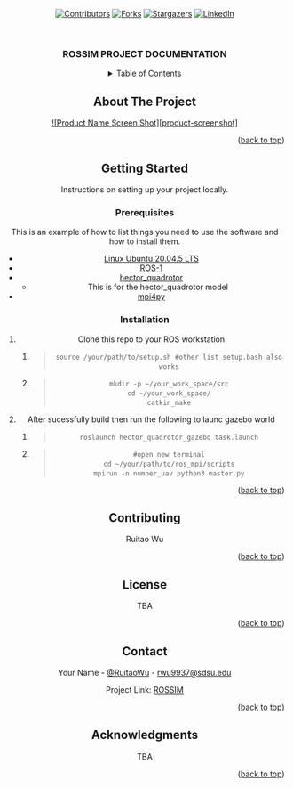 
<a name="readme-top"></a>

<div align="center">

[![Contributors][contributors-shield]](https://github.com/RuitaoWu/rossim/graphs/contributors)
[![Forks][forks-shield]][forks-url]
[![Stargazers][stars-shield]](https://github.com/RuitaoWu/rossim/stargazers)
[![LinkedIn][linkedin-shield]](https://www.linkedin.com/in/ruitao-wu)




<!-- PROJECT LOGO -->
<br />
<div align="center">
  <!-- <a href="https://github.com/RuitaoWu/rossim">
    <img src="images/smile_logo_title.png" alt="smile-logo" width="80" height="80">
  </a> -->

  <h3 align="center">ROSSIM PROJECT DOCUMENTATION</h3>

<!-- TABLE OF CONTENTS -->
<details>
  <summary>Table of Contents</summary>
  <ol>
    <li>
      <a href="#about-the-project">About The Project</a>
      <ul>
        <li><a href="#built-with">Built With</a></li>
      </ul>
    </li>
    <li>
      <a href="#getting-started">Getting Started</a>
      <ul>
        <li><a href="#prerequisites">Prerequisites</a></li>
        <li><a href="#installation">Installation</a></li>
      </ul>
    </li>
    <li><a href="#usage">Usage</a></li>
    <li><a href="#roadmap">Roadmap</a></li>
    <li><a href="#contributing">Contributing</a></li>
    <li><a href="#license">License</a></li>
    <li><a href="#contact">Contact</a></li>
    <li><a href="#acknowledgments">Acknowledgments</a></li>
  </ol>
</details>



<!-- ABOUT THE PROJECT -->
## About The Project

[![Product Name Screen Shot][product-screenshot]](<img src="images/smile_logo_title.png" alt="smile-logo" width="80" height="80">)

<!-- 
<p align="right">(<a href="#readme-top">back to top</a>)</p> -->


<p align="right">(<a href="#readme-top">back to top</a>)</p>



<!-- GETTING STARTED -->
## Getting Started

Instructions on setting up your project locally.


### Prerequisites

This is an example of how to list things you need to use the software and how to install them.
* [Linux Ubuntu 20.04.5 LTS](https://old-releases.ubuntu.com/releases/20.04.5/)
* [ROS-1](https://wiki.ros.org/noetic/Installation/Ubuntu)
* [hector_quadrotor](https://github.com/tu-darmstadt-ros-pkg/hector_quadrotor)
  * This is for the hector_quadrotor model
* [mpi4py](https://mpi4py.readthedocs.io/en/stable/install.html)
### Installation
1. Clone this repo to your ROS workstation 
    1. >`source /your/path/to/setup.sh #other list setup.bash also works`
    2. >`mkdir -p ~/your_work_space/src` <br> `cd ~/your_work_space/` <br> `catkin_make`
2. After sucessfully build then run the following to launc gazebo world
     1. >`roslaunch hector_quadrotor_gazebo task.launch`
     2. >`#open new terminal` <br> `cd ~/your/path/to/ros_mpi/scripts` <br> `mpirun -n number_uav python3 master.py`


     
<p align="right">(<a href="#readme-top">back to top</a>)</p>



<!-- CONTRIBUTING -->
## Contributing

Ruitao Wu

<p align="right">(<a href="#readme-top">back to top</a>)</p>



<!-- LICENSE -->
## License
TBA

<p align="right">(<a href="#readme-top">back to top</a>)</p>



<!-- CONTACT -->
## Contact

Your Name - [@RuitaoWu](https://github.com/RuitaoWu) - rwu9937@sdsu.edu

Project Link: [ROSSIM](https://github.com/RuitaoWu/rossim)

<p align="right">(<a href="#readme-top">back to top</a>)</p>



<!-- ACKNOWLEDGMENTS -->
## Acknowledgments
TBA


<p align="right">(<a href="#readme-top">back to top</a>)</p>


[contributors-shield]: https://img.shields.io/badge/contributors-green?style=for-the-badge
[forks-shield]: https://img.shields.io/badge/fork-blue?style=for-the-badge
[forks-url]: https://github.com/RuitaoWu/rossim/forks
[stars-shield]: https://img.shields.io/badge/start-green?style=for-the-badge
[linkedin-shield]:https://img.shields.io/badge/LinkedIn-blue?style=for-the-badge


